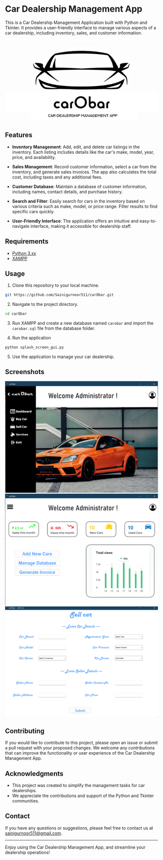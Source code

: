 # Car Dealership Management App

This is a Car Dealership Management Application built with Python and Tkinter. It provides a user-friendly interface to manage various aspects of a car dealership, including inventory, sales, and customer information.

![Logo](resources/Picture1.png)

## Features

- **Inventory Management**: Add, edit, and delete car listings in the inventory. Each listing includes details like the car's make, model, year, price, and availability.

- **Sales Management**: Record customer information, select a car from the inventory, and generate sales invoices. The app also calculates the total cost, including taxes and any additional fees.

- **Customer Database**: Maintain a database of customer information, including names, contact details, and purchase history.

- **Search and Filter**: Easily search for cars in the inventory based on various criteria such as make, model, or price range. Filter results to find specific cars quickly.

- **User-Friendly Interface**: The application offers an intuitive and easy-to-navigate interface, making it accessible for dealership staff.

## Requirements

- [Python 3.xx](https://www.python.org/downloads/) 
- [XAMPP](https://www.apachefriends.org/download.html)

## Usage

1. Clone this repository to your local machine.

```bash
git https://github.com/Sainigurnoor511/carObar.git
```

2. Navigate to the project directory.

```bash
cd carObar
```

3. Run XAMPP and create a new database named `carobar` and import the `carobar.sql` file from the database folder.

4. Run the application 

```bash
python splash_screen_gui.py
```

5. Use the application to manage your car dealership.

## Screenshots

![](screenshots/Screenshot%202023-09-25%20144328.png)
![](screenshots/Screenshot%202023-09-25%20144343.png)
![](screenshots/Screenshot%202023-09-25%20144515.png)

## Contributing

If you would like to contribute to this project, please open an issue or submit a pull request with your proposed changes. We welcome any contributions that can improve the functionality or user experience of the Car Dealership Management App.


## Acknowledgments

- This project was created to simplify the management tasks for car dealerships.
- We appreciate the contributions and support of the Python and Tkinter communities.

## Contact

If you have any questions or suggestions, please feel free to contact us at [sainigurnoor511@gmail.com](mailto:sainigurnoor511@gmail.com).

---

Enjoy using the Car Dealership Management App, and streamline your dealership operations!
